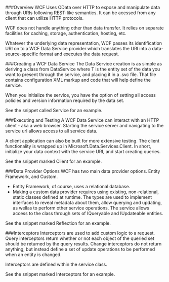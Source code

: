 ###Overview
WCF Uses OData over HTTP to expose and manipulate data through URIs following REST-like semantics. It can be acessed from any client that can utilize HTTP protocols.

WCF does not handle anything other than data transfer. It relies on separate facilities for caching, storage, authentication, hosting, etc.

Whatever the underlying data representation, WCF passes its identification URI on to a WCF Data Service provider which translates the URI into a data-source-specific format and executes the data request.

###Creating a WCF Data Service
The Data Service creation is as simple as deriving a class from DataService<T> where T is the entity set of the data you want to present through the service, and placing it in a .svc file. That file contains configuration XML markup and code that will help define the service.

 When you initialize the service, you have the option of setting all access policies and version information required by the data set.

 See the snippet called Service for an example.
 
###Executing and Testing
A WCF Data Service can interact with an HTTP client - aka a web browser. Starting the service server and navigating to the service url allows access to all service data.

A client application can also be built for more extensive testing. The client functionality is wrapped up in Microsoft.Data.Services.Client. In short, initialize your data context with the service URI, and start creating queries. 

See the snippet marked Client for an example.

###Data Provider Options
WCF has two main data provider options. Entity Framework, and Custom.
 * Entity Framework, of course, uses a relational database.
 * Making a custom data provider requires using existing, non-relational, static classes defined at runtime. The types are used to implement interfaces to reveal metadata about them, allow querying and updating, as wellas to perform other service operations. The service allows access to the class through sets of IQueryable<T> and IUpdateable<T> entities.

See the snippet marked Reflection for an example.

###Interceptors
Interceptors are used to add custom logic to a request. Query interceptors return whether or not each object of the queried set should be returned by the query results. Change interceptors do not return anything, but instead define a set of update operations to be performed when an entity is changed.

Interceptors are defined within the service class.

See the snippet marked Interceptors for an example.
